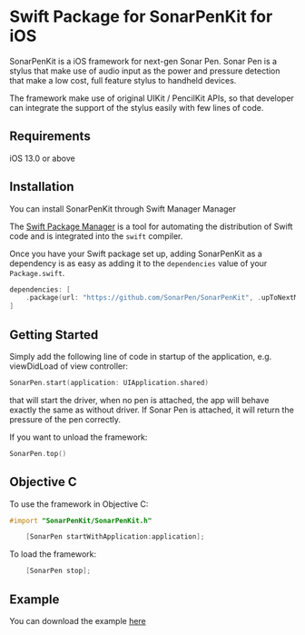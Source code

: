 Swift Package for SonarPenKit for iOS
 ===================================

SonarPenKit is a iOS framework for next-gen Sonar Pen.  Sonar Pen is a stylus that make use of audio input as the power and pressure detection that make a low cost, full feature stylus to handheld devices.

The framework make use of original UIKit /  PencilKit APIs, so that developer can integrate the support of the stylus easily with few lines of code.

## Requirements

iOS 13.0 or above

## Installation

You can install SonarPenKit through Swift Manager Manager

The [Swift Package Manager](https://swift.org/package-manager/) is a tool for automating the distribution of Swift code and is integrated into the `swift` compiler. 

Once you have your Swift package set up, adding SonarPenKit as a dependency is as easy as adding it to the `dependencies` value of your `Package.swift`.

```swift
dependencies: [
    .package(url: "https://github.com/SonarPen/SonarPenKit", .upToNextMajor(from: "0.5.0"))
]
```

## Getting Started

Simply add the following line of code in startup of the application, e.g. viewDidLoad of view controller:

```swift
SonarPen.start(application: UIApplication.shared)
```

that will start the driver, when no pen is attached, the app will behave exactly the same as without driver.  If Sonar Pen is attached, it will return the pressure of the pen correctly.

If you want to unload the framework:

```swift
SonarPen.top()
```

## Objective C

To use the framework in Objective C:

```objective-c
#import "SonarPenKit/SonarPenKit.h"

    [SonarPen startWithApplication:application];
```

To load the framework:

```objective-c
    [SonarPen stop];
```

## Example

You can download the example [here](
https://github.com/SonarPen/SonarPenKitExample)
